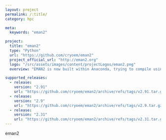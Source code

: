 ```yaml
---
layout: project
permalink: /:title/
category: hpc

meta:
  keywords: "eman2"

project:
  title: "eman2"
  type: "Python"
  url: "https://github.com/cryoem/eman2"
  project_official_url: "http://eman2.org"
  logo: "/src/assets/images/content/projectLogos/eman2.png"
  overview: "EMAN2 is now built within Anaconda, trying to compile using system dependencies (without Anaconda) may be possible, but is not supported."

supported_releases:
  - release:
    version: "2.91"
    url: "https://github.com/cryoem/eman2/archive/refs/tags/v2.91.tar.gz"
  - release:
    version: "2.9"
    url: "https://github.com/cryoem/eman2/archive/refs/tags/v2.9.tar.gz"
  - release:
    version: "2.31"
    url: "https://github.com/cryoem/eman2/archive/refs/tags/v2.31.tar.gz"
---
```


<p>eman2</p>
